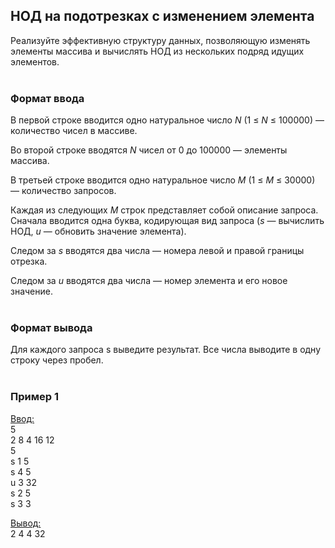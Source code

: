 ## НОД на подотрезках с изменением элемента

Реализуйте эффективную структуру данных, позволяющую изменять элементы массива и вычислять НОД из нескольких подряд идущих элементов.
<br></br>
### Формат ввода

В первой строке вводится одно натуральное число _N_ (1 ≤ _N_ ≤ 100000) — количество чисел в массиве.

Во второй строке вводятся _N_ чисел от 0 до 100000 — элементы массива.

В третьей строке вводится одно натуральное число _M_ (1 ≤ _M_ ≤ 30000) — количество запросов.

Каждая из следующих _M_ строк представляет собой описание запроса. Сначала вводится одна буква, кодирующая вид запроса (_s_ — вычислить НОД, _u_ — обновить значение элемента).

Следом за _s_ вводятся два числа — номера левой и правой границы отрезка.

Следом за _u_ вводятся два числа — номер элемента и его новое значение.
<br></br>
### Формат вывода

Для каждого запроса s выведите результат. Все числа выводите в одну строку через пробел.
<br></br>
### Пример 1

<ins>Ввод:</ins><br>
5<br>
2 8 4 16 12<br>
5<br>
s 1 5<br>
s 4 5<br>
u 3 32<br>
s 2 5<br>
s 3 3<br>

<ins>Вывод:</ins><br>
2 4 4 32
